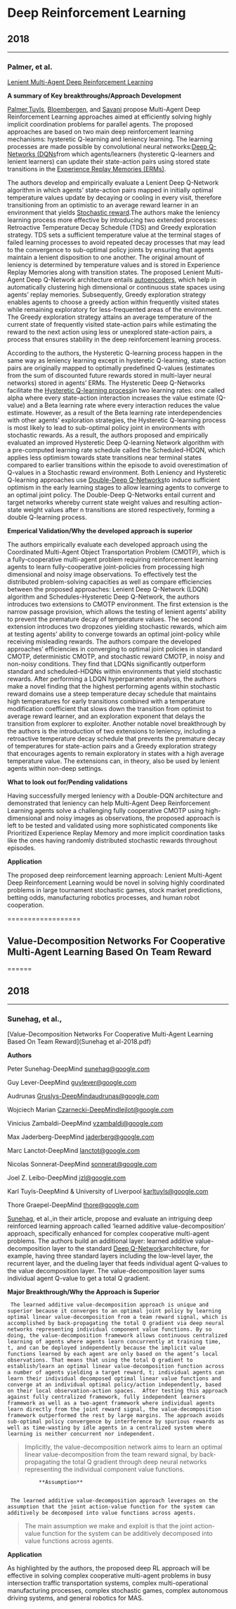 Deep Reinforcement Learning
=====


## 2018
---

### Palmer, et al.

[Lenient Multi-Agent Deep Reinforcement Learning](2018_Palmer.pdf)

  **A summary of Key breakthroughs/Approach Development** 

  [Palmer](https://cgi.csc.liv.ac.uk/~gpalmer/contact.php),[Tuyls](https://www.liverpool.ac.uk/computer-science/staff/karl-tuyls/), [Bloembergen](https://www.cwi.nl/people/daniel-bloembergen), and [Savani](https://www.liverpool.ac.uk/computer-science/staff/rahul-savani/) propose Multi-Agent Deep Reinforcement Learning approaches aimed at efficiently solving highly implicit coordination problems for parallel agents. The proposed approaches are based on two main deep reinforcement learning mechanisms: hysteretic Q-learning and leniency learning. The learning processes are made possible by convolutional neural networks:[Deep Q-Networks (DQNs](https://www.techopedia.com/definition/34032/deep-q-networks)from which agents/learners (hysteretic Q-learners and lenient learners) can update their state-action pairs using stored state transitions in the [Experience Replay Memories (ERMs)](https://datascience.stackexchange.com/questions/20535/what-is-experience-replay-and-what-are-its-benefits).

  The authors develop and empirically evaluate a Lenient Deep Q-Network algorithm in which agents’ state-action pairs mapped in initially optimal temperature values update by decaying or cooling in every visit, therefore transitioning from an optimistic to an average reward learner in an environment that yields [Stochastic reward](https://en.wikipedia.org/wiki/Markov_reward_model).The authors make the leniency learning process more effective by introducing two extended processes: Retroactive Temperature Decay Schedule (TDS) and Greedy exploration strategy. TDS sets a sufficient temperature value at the terminal stages of failed learning processes to avoid repeated decay processes that may lead to the convergence to sub-optimal policy joints by ensuring that agents maintain a lenient disposition to one another. The original amount of leniency is determined by temperature values and is stored in Experience Replay Memories along with transition states. The proposed Lenient Multi-Agent Deep Q-Network architecture entails [autoencoders](https://towardsdatascience.com/deep-inside-autoencoders-7e41f319999f), which help in automatically clustering high dimensional or continuous state spaces using agents’ replay memories. Subsequently, Greedy exploration strategy enables agents to choose a greedy action within frequently visited states while remaining exploratory for less-frequented areas of the environment. The Greedy exploration strategy attains an average temperature of the current state of frequently visited state-action pairs while estimating the reward to the next action using less or unexplored state-action pairs, a process that ensures stability in the deep reinforcement learning process.
	
  According to the authors, the Hysteretic Q-learning process happen in the same way as leniency learning except in hysteretic Q-learning, state-action pairs are originally mapped to optimally predefined Q-values (estimates from the sum of discounted future rewards stored in multi-layer neural networks) stored in agents’ ERMs. The Hysteretic Deep Q-Networks facilitate the [Hysteretic Q-learning process](https://www.semanticscholar.org/paper/Hysteretic-q-learning-%3Aan-algorithm-for-learning-in-Matignon-Laurent/ce8ad8b3dd21ff33c79f249ce85ac5856592a913)in two learning rates: one called alpha where every state-action interaction increases the value estimate (Q-value) and a Beta learning rate where every interaction reduces the value estimate. However, as a result of the Beta learning rate interdependencies with other agents’ exploration strategies, the Hysteretic Q-learning process is most likely to lead to sub-optimal policy joint in environments with stochastic rewards. As a result, the authors proposed and empirically evaluated an improved Hysteretic Deep Q-learning Network algorithm with a pre-computed learning rate schedule called the Scheduled-HDQN, which applies less optimism towards state transitions near terminal states compared to earlier transitions within the episode to avoid overestimation of Q-values in a Stochastic reward environment. Both Leniency and Hysteretic Q-learning approaches use [Double-Deep Q-Networks](https://towardsdatascience.com/double-deep-q-networks-905dd8325412)to induce sufficient optimism in the early learning stages to allow learning agents to converge to an optimal joint policy. The Double-Deep Q-Networks entail current and target networks whereby current state weight values and resulting action-state weight values after n transitions are stored respectively, forming a double Q-learning process. 
	
  **Emperical Validation/Why the developed approach is superior** 
	   
  The authors empirically evaluate each developed approach using the Coordinated Multi-Agent Object Transportation Problem (CMOTP), which is a fully-cooperative multi-agent problem requiring reinforcement learning agents to learn fully-cooperative joint-policies from processing high dimensional and noisy image observations.  To effectively test the distributed problem-solving capacities as well as compare efficiencies between the proposed approaches: Lenient Deep Q-Network (LDQN) algorithm and Schedules-Hysteretic Deep Q-Network, the authors introduces two extensions to CMOTP environment.  The first extension is the narrow passage provision, which allows the testing of lenient agents’ ability to prevent the premature decay of temperature values. The second extension introduces two dropzones yielding stochastic rewards, which aim at testing agents’ ability to converge towards an optimal joint-policy while receiving misleading rewards. The authors compare the developed approaches’ efficiencies in converging to optimal joint policies in standard CMOTP, deterministic CMOTP, and stochastic reward CMOTP, in noisy and non-noisy conditions. They find that LDQNs significantly outperform standard and scheduled-HDQNs within environments that yield stochastic rewards. After performing a LDQN hyperparameter analysis, the authors make a novel finding that the highest performing agents within stochastic reward domains use a steep temperature decay schedule that maintains high temperatures for early transitions combined with a temperature modification coefficient that slows down the transition from optimist to average reward learner, and an exploration exponent that delays the transition from explorer to exploiter. Another notable novel breakthrough by the authors is the introduction of two extensions to leniency, including a retroactive temperature decay schedule that prevents the premature decay of temperatures for state-action pairs and a Greedy exploration strategy that encourages agents to remain exploratory in states with a high average temperature value. The extensions can, in theory, also be used by lenient agents within non-deep settings.
	
  **What to look out for/Pending validations** 
	
  Having successfully merged leniency with a Double-DQN architecture and demonstrated that leniency can help Multi-Agent Deep Reinforcement Learning agents solve a challenging fully cooperative CMOTP using high-dimensional and noisy images as observations, the proposed approach is left to be tested and validated using more sophisticated components like Prioritized Experience Replay Memory and more implicit coordination tasks like the ones having randomly distributed stochastic rewards throughout episodes. 
	
  **Application**
	
  The proposed deep reinforcement learning approach: Lenient Multi-Agent Deep Reinforcement Learning would be novel in solving highly coordinated problems in large tournament stochastic games, stock market predictions, betting odds, manufacturing robotics processes, and human robot cooperation. 





==================

## Value-Decomposition Networks For Cooperative Multi-Agent Learning Based On Team Reward
======


## 2018
---


### Sunehag, et al.,



[Value-Decomposition Networks For Cooperative Multi-Agent Learning Based On Team Reward](Sunehag et al-2018.pdf)
        
	
   **Authors**


Peter Sunehag-DeepMind sunehag@google.com


Guy Lever-DeepMind guylever@google.com


Audrunas Gruslys-DeepMindaudrunas@google.com 


Wojciech Marian Czarnecki-DeepMindlejlot@google.com


Vinicius Zambaldi-DeepMind vzambaldi@google.com


Max Jaderberg-DeepMind jaderberg@google.com


Marc Lanctot-DeepMind lanctot@google.com 


Nicolas Sonnerat-DeepMind sonnerat@google.com


Joel Z. Leibo-DeepMind jzl@google.com


Karl Tuyls-DeepMind & University of Liverpool karltuyls@google.com


Thore Graepel-DeepMind thore@google.com


   [Sunehag](https://www.apollo.io/people/Peter/Sunehag/54a72ddd7468696de7ca961c?__cf_chl_jschl_tk__=c7844ab9b70c68c97b044638180f6412c241e597-1578940904-0-AcOVavnLn7aANoLktdu1R7xqaEt0v2pxdvLJDlIqTLMvtAcZ7lg5OmIF0qPpjextfYXqSA7xBDrSI0RXJjbKTWJm6jTuiTC7Twt5kjuZfE2vsSDB5s2rGZWSgQGvYqFTS_u_EypFYtkclvJYQU8hnLcd_QHRKJXDk2OLtLZ__WMuNoHjYltwMUyCnGwcr2RpEaxwsXcg-HVrvBzfKys-wRTrXD6J6_cSEH4QTlGdSj2hQ5F7bIyujGIpC8SyOv0qcpPzRE9iWQmtvPuHxfMfnNf_3fzxxbDqfDpOgUtZO7EdqWoZssxNYLWNC4oWZJJxM7UyV9a5ItzkaM1D3Ogo-s2Unb-wdiFYt40XEFFOmXXIzscnsNjd_K6eSasylx9Imw), et al.,in their article, propose and evaluate an intriguing deep reinforced learning approach called ‘learned additive value-decomposition’ approach, specifically enhanced for complex cooperative multi-agent problems. The authors build an additional layer: learned additive value-decomposition layer to the standard [Deep Q-Network](https://pythonprogramming.net/deep-q-learning-dqn-reinforcement-learning-python-tutorial/)architecture, for example, having three standard layers including the low-level layer, the recurrent layer, and the dueling layer that feeds individual agent Q-values to the value decomposition layer. The value-decomposition layer sums individual agent Q-value to get a total Q gradient. 
   
   
  

  **Major Breakthrough/Why the Approach is Superior**
  
  
     The learned additive value-decomposition approach is unique and superior because it converges to an optimal joint policy by learning optimal linear value-decomposition from a team reward signal, which is accomplished by back-propagating the total Q gradient via deep neural networks representing individual component value functions. By so doing, the value-decomposition framework allows continuous centralized learning of agents where agents learn concurrently at training time, t, and can be deployed independently because the implicit value functions learned by each agent are only based on the agent’s local observations. That means that using the total Q gradient to establish/learn an optimal linear value-decomposition function across a number of agents yielding a target reward, t; individual agents can learn their individual decomposed optimal linear value functions and converge at an individual optimal policy/action independently, based on their local observation-action spaces.  After testing this approach against fully centralized framework, fully independent learners framework as well as a two-agent framework where individual agents learn directly from the joint reward signal, the value-decomposition framework outperformed the rest by large margins. The approach avoids sub-optimal policy convergence by interference by spurious rewards as well as time-wasting by idle agents in a centralized system where learning is neither concurrent nor independent.
     
     
>Implicitly, the value-decomposition network aims to learn an optimal linear value-decomposition from the team reward signal, by back-propagating the total Q gradient through deep neural networks representing the individual component value functions.


              **Assumption**


     The learned additive value-decomposition approach leverages on the assumption that the joint action-value function for the system can additively be decomposed into value functions across agents. 
     
     
>The main assumption we make and exploit is that the joint action-value function for the system can be additively decomposed into value functions across agents.


  **Application**


As highlighted by the authors, the proposed deep RL approach will be effective in solving complex cooperative multi-agent problems in busy intersection traffic transportation systems, complex multi-operational manufacturing processes, complex stochastic games, complex autonomous driving systems, and general robotics for MAS. 
